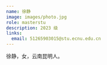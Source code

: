 ```yaml
---
name: 徐静
image: images/photo.jpg
role: masterstu
description: 2023 级
links:
  email: 51265903015@stu.ecnu.edu.cn
---
```


徐静，女，云南昆明人。